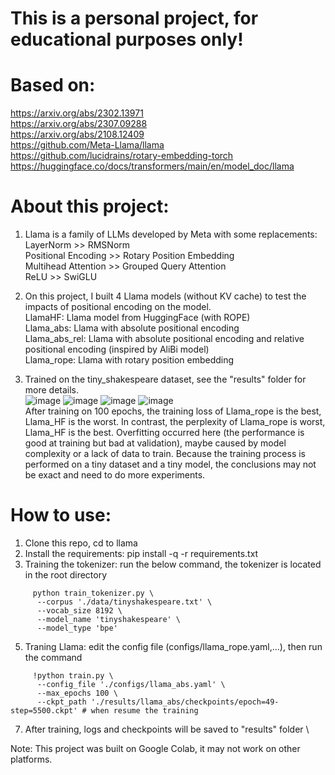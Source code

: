 # This is a personal project, for educational purposes only!

# Based on:
  https://arxiv.org/abs/2302.13971 \
  https://arxiv.org/abs/2307.09288 \
  https://arxiv.org/abs/2108.12409 \
  https://github.com/Meta-Llama/llama \
  https://github.com/lucidrains/rotary-embedding-torch \
  https://huggingface.co/docs/transformers/main/en/model_doc/llama

# About this project:
  1. Llama is a family of LLMs developed by Meta with some replacements: \
     LayerNorm >> RMSNorm \
     Positional Encoding >> Rotary Position Embedding \
     Multihead Attention >> Grouped Query Attention \
     ReLU >> SwiGLU

  2. On this project, I built 4 Llama models (without KV cache) to test the impacts of positional encoding on the model. \
     LlamaHF: Llama model from HuggingFace (with ROPE) \
     Llama_abs: Llama with absolute positional encoding \
     Llama_abs_rel: Llama with absolute positional encoding and relative positional encoding (inspired by AliBi model) \
     Llama_rope: Llama with rotary position embedding

  3. Trained on the tiny_shakespeare dataset, see the "results" folder for more details. \
     ![image](https://github.com/tomsawyer0224/llama/assets/130035084/3ee9e3f9-a09a-47c7-9e7f-9f76d3aa9ff3)
     ![image](https://github.com/tomsawyer0224/llama/assets/130035084/55d77136-d19e-4335-8b67-5b9ccfd5ed9a)
     ![image](https://github.com/tomsawyer0224/llama/assets/130035084/c629c01a-b903-47a8-85de-99452d61f12f)
     ![image](https://github.com/tomsawyer0224/llama/assets/130035084/9c9c5591-6604-4439-85de-d1a3534c0409) \
     After training on 100 epochs, the training loss of Llama_rope is the best, Llama_HF is the worst. In contrast, the perplexity of Llama_rope is worst, Llama_HF is the best. Overfitting occurred here (the performance is good at training but bad at validation), maybe caused by model complexity or a lack of data to train. Because the training process is performed on a tiny dataset and a tiny model, the conclusions may not be exact and need to do more experiments.

# How to use:
  1. Clone this repo, cd to llama
  2. Install the requirements: pip install -q -r requirements.txt
  3. Training the tokenizer: run the below command, the tokenizer is located in the root directory
```
     python train_tokenizer.py \
      --corpus './data/tinyshakespeare.txt' \
      --vocab_size 8192 \
      --model_name 'tinyshakespeare' \
      --model_type 'bpe'
```
  5. Traning Llama: edit the config file (configs/llama_rope.yaml,...), then run the command
```
     !python train.py \
      --config_file './configs/llama_abs.yaml' \
      --max_epochs 100 \
      --ckpt_path './results/llama_abs/checkpoints/epoch=49-step=5500.ckpt' # when resume the training
```
  7. After training, logs and checkpoints will be saved to "results" folder \

Note: This project was built on Google Colab, it may not work on other platforms.
     

     

     
     
  
